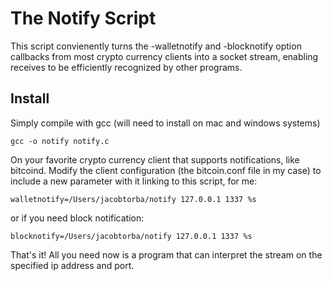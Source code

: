 The Notify Script
=================

This script convienently turns the -walletnotify and -blocknotify option callbacks from most crypto currency clients into a socket stream, enabling receives to be efficiently recognized by other programs.

Install
-------
Simply compile with gcc (will need to install on mac and windows systems)
```
gcc -o notify notify.c
```
On your favorite crypto currency client that supports notifications, like bitcoind. Modify the client configuration (the bitcoin.conf file in my case) to include a new parameter with it linking to this script, for me:

```
walletnotify=/Users/jacobtorba/notify 127.0.0.1 1337 %s
```
or if you need block notification:

```
blocknotify=/Users/jacobtorba/notify 127.0.0.1 1337 %s
```
That's it! All you need now is a program that can interpret the stream on the specified ip address and port.